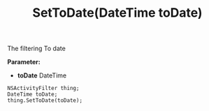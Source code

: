 ﻿---
uid: crmscript_ref_NSActivityFilter_SetToDate
title: SetToDate(DateTime toDate)
intellisense: NSActivityFilter.SetToDate
keywords: NSActivityFilter, GetToDate
so.topic: reference
---

The filtering To date

**Parameter:** 
 - **toDate** DateTime

```crmscript
NSActivityFilter thing;
DateTime toDate;
thing.SetToDate(toDate);
```

